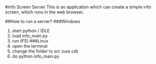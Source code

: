 #Info Screen Server
This is an application which can create a simple info screen, which runs in the web browser.

##How to run a server?
###Windows
1. start python / IDLE
2. load info_main.py
3. run (F5)
###Linux
1. open the terminal
2. change the folder to src (use cd)
3. do python info_main.py
